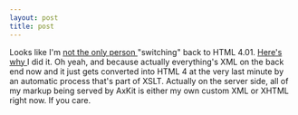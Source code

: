```yaml
---
layout: post
title: post 
---
```

<p>Looks like I'm <a href="http://diveintomark.org/archives/2003/01/13.html#semantic_obsolescence">not the only person </a>"switching" back to HTML 4.01. <a href="http://www.hixie.ch/advocacy/xhtml">Here's why </a>I did it. Oh yeah, and because actually everything's XML on the back end now and it just gets converted into HTML 4 at the very last minute by an automatic process that's part of XSLT. Actually on the server side, all of my markup being served by AxKit is either my own custom XML or XHTML right now. If you care. </p>

